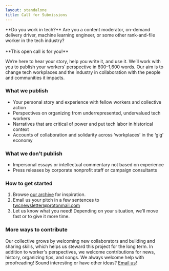 ```yaml
---
layout: standalone
title: Call for Submissions
---
```


<div class="d-block bg-light pt-3 pl-3 pr-3 mt-4 mb-4 border rounded" markdown="1">
<p class="lead" markdown="1">
**Do you work in tech?** Are you a content moderator, on-demand delivery driver, machine learning engineer, or some other rank-and-file worker in the tech industry?
<br><br>
**This open call is for you!**
</p>
</div>

We’re here to hear your story, help you write it, and use it. We’ll work with you to publish your workers’ perspective in 800–1,600 words. Our aim is to change tech workplaces and the industry in collaboration with the people and communities it impacts.

### What we publish

- Your personal story and experience with fellow workers and collective action
- Perspectives on organizing from underrepresented, undervalued tech workers
- Narratives that are critical of power and put tech labor in historical context
- Accounts of collaboration and solidarity across ‘workplaces’ in the ‘gig’ economy

### What we don’t publish

- Impersonal essays or intellectual commentary not based on experience
- Press releases by corporate nonprofit staff or campaign consultants

### How to get started

1. Browse <a href="/archive/">our archive</a> for inspiration.
1. Email us your pitch in a few sentences to [twcnewsletter@protonmail.com](mailto:twcnewsletter@protonmail.com)
1. Let us know what you need! Depending on your situation, we’ll move fast or to give it more time.

### More ways to contribute

Our collective grows by welcoming new collaborators and building and sharing skills, which helps us steward this project for the long term. In addition to worker's perspectives, we welcome contributions for news, history, organizing tips, and songs. We always welcome help with proofreading! Sound interesting or have other ideas? [Email us](mailto:twcnewsletter@protonmail.com)!
